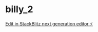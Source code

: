 # billy_2

[Edit in StackBlitz next generation editor ⚡️](https://stackblitz.com/~/github.com/Harsha5147/billy_2)